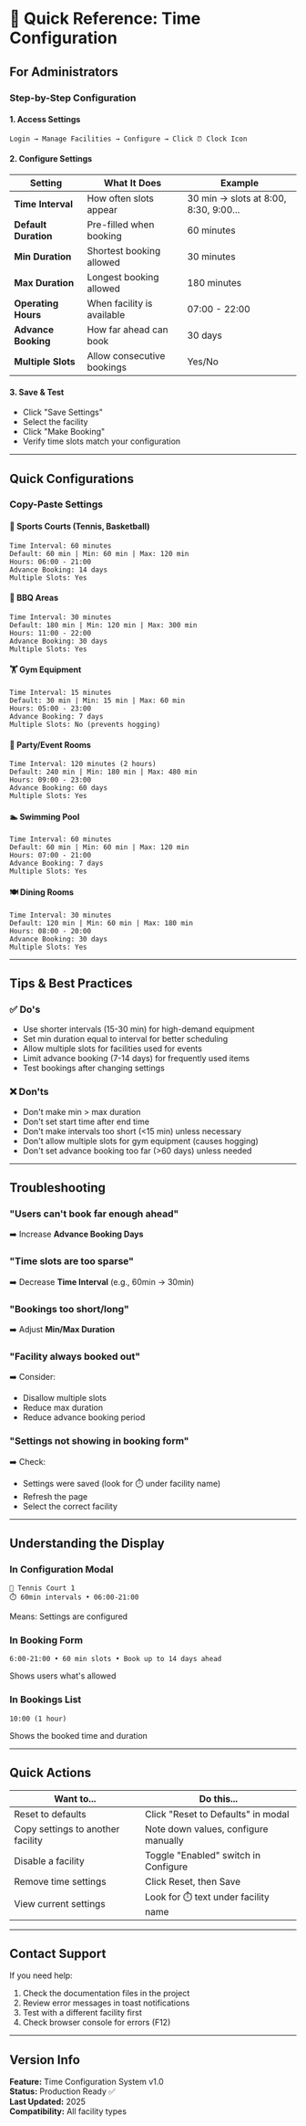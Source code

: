 # 🎯 Quick Reference: Time Configuration

## For Administrators

### Step-by-Step Configuration

#### 1. Access Settings
```
Login → Manage Facilities → Configure → Click ⏰ Clock Icon
```

#### 2. Configure Settings

| Setting | What It Does | Example |
|---------|--------------|---------|
| **Time Interval** | How often slots appear | 30 min → slots at 8:00, 8:30, 9:00... |
| **Default Duration** | Pre-filled when booking | 60 minutes |
| **Min Duration** | Shortest booking allowed | 30 minutes |
| **Max Duration** | Longest booking allowed | 180 minutes |
| **Operating Hours** | When facility is available | 07:00 - 22:00 |
| **Advance Booking** | How far ahead can book | 30 days |
| **Multiple Slots** | Allow consecutive bookings | Yes/No |

#### 3. Save & Test
- Click "Save Settings"
- Select the facility
- Click "Make Booking"
- Verify time slots match your configuration

---

## Quick Configurations

### Copy-Paste Settings

#### 🎾 Sports Courts (Tennis, Basketball)
```
Time Interval: 60 minutes
Default: 60 min | Min: 60 min | Max: 120 min
Hours: 06:00 - 21:00
Advance Booking: 14 days
Multiple Slots: Yes
```

#### 🍖 BBQ Areas
```
Time Interval: 30 minutes
Default: 180 min | Min: 120 min | Max: 300 min
Hours: 11:00 - 22:00
Advance Booking: 30 days
Multiple Slots: Yes
```

#### 🏋️ Gym Equipment
```
Time Interval: 15 minutes
Default: 30 min | Min: 15 min | Max: 60 min
Hours: 05:00 - 23:00
Advance Booking: 7 days
Multiple Slots: No (prevents hogging)
```

#### 🎉 Party/Event Rooms
```
Time Interval: 120 minutes (2 hours)
Default: 240 min | Min: 180 min | Max: 480 min
Hours: 09:00 - 23:00
Advance Booking: 60 days
Multiple Slots: Yes
```

#### 🏊 Swimming Pool
```
Time Interval: 60 minutes
Default: 60 min | Min: 60 min | Max: 120 min
Hours: 07:00 - 21:00
Advance Booking: 7 days
Multiple Slots: Yes
```

#### 🍽️ Dining Rooms
```
Time Interval: 30 minutes
Default: 120 min | Min: 60 min | Max: 180 min
Hours: 08:00 - 20:00
Advance Booking: 30 days
Multiple Slots: Yes
```

---

## Tips & Best Practices

### ✅ Do's
- Use shorter intervals (15-30 min) for high-demand equipment
- Set min duration equal to interval for better scheduling
- Allow multiple slots for facilities used for events
- Limit advance booking (7-14 days) for frequently used items
- Test bookings after changing settings

### ❌ Don'ts
- Don't make min > max duration
- Don't set start time after end time
- Don't make intervals too short (<15 min) unless necessary
- Don't allow multiple slots for gym equipment (causes hogging)
- Don't set advance booking too far (>60 days) unless needed

---

## Troubleshooting

### "Users can't book far enough ahead"
➡️ Increase **Advance Booking Days**

### "Time slots are too sparse"
➡️ Decrease **Time Interval** (e.g., 60min → 30min)

### "Bookings too short/long"
➡️ Adjust **Min/Max Duration**

### "Facility always booked out"
➡️ Consider:
- Disallow multiple slots
- Reduce max duration
- Reduce advance booking period

### "Settings not showing in booking form"
➡️ Check:
- Settings were saved (look for ⏱️ under facility name)
- Refresh the page
- Select the correct facility

---

## Understanding the Display

### In Configuration Modal
```
🎾 Tennis Court 1
⏱️ 60min intervals • 06:00-21:00
```
Means: Settings are configured

### In Booking Form
```
6:00-21:00 • 60 min slots • Book up to 14 days ahead
```
Shows users what's allowed

### In Bookings List
```
10:00 (1 hour)
```
Shows the booked time and duration

---

## Quick Actions

| Want to... | Do this... |
|-----------|-----------|
| Reset to defaults | Click "Reset to Defaults" in modal |
| Copy settings to another facility | Note down values, configure manually |
| Disable a facility | Toggle "Enabled" switch in Configure |
| Remove time settings | Click Reset, then Save |
| View current settings | Look for ⏱️ text under facility name |

---

## Contact Support

If you need help:
1. Check the documentation files in the project
2. Review error messages in toast notifications
3. Test with a different facility first
4. Check browser console for errors (F12)

---

## Version Info

**Feature:** Time Configuration System v1.0  
**Status:** Production Ready ✅  
**Last Updated:** 2025  
**Compatibility:** All facility types
